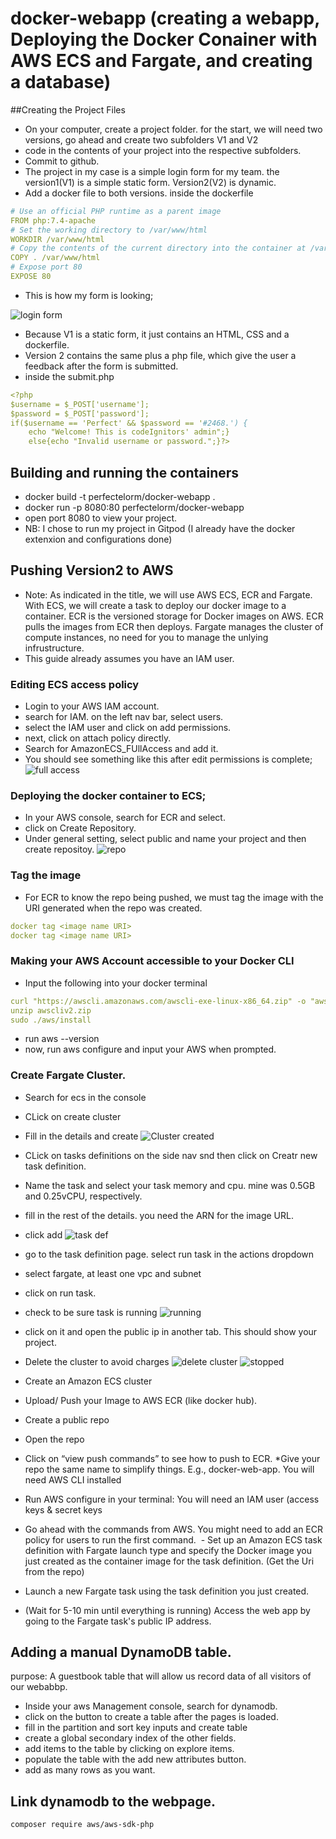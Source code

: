 # docker-webapp (creating a webapp, Deploying the Docker Conainer with AWS ECS and Fargate, and creating a database)
##Creating the Project Files
- On your computer, create a project folder. for the start, we will need two versions, go ahead and create two subfolders V1 and V2
- code in the contents of your project into the respective subfolders.
- Commit to github. 
- The project in my case is a simple login form for my team. the version1(V1) is a simple static form. Version2(V2) is dynamic.
- Add a docker file to both versions.
inside the dockerfile
```yaml
# Use an official PHP runtime as a parent image
FROM php:7.4-apache
# Set the working directory to /var/www/html
WORKDIR /var/www/html
# Copy the contents of the current directory into the container at /var/www/html
COPY . /var/www/html
# Expose port 80
EXPOSE 80
```
- This is how my form is looking;

![login form](https://user-images.githubusercontent.com/68542385/230667621-83c4fd17-45e6-45c2-813f-0c64cfd9631e.PNG)

- Because V1 is a static form, it just contains an HTML, CSS and a dockerfile.
- Version 2 contains the same plus a php file, which give the user a feedback after the form is submitted.
- inside the submit.php
```yaml
<?php
$username = $_POST['username'];
$password = $_POST['password'];
if($username == 'Perfect' && $password == '#2468.') {
    echo "Welcome! This is codeIgnitors' admin";} 
    else{echo "Invalid username or password.";}?>
```

## Building and running the containers
- docker build -t perfectelorm/docker-webapp .
- docker run -p 8080:80 perfectelorm/docker-webapp
- open port 8080 to view your project.
- NB: I chose to run my project in Gitpod (I already have the docker extenxion and configurations done)

## Pushing Version2 to AWS
- Note: As indicated in the title, we will use AWS ECS, ECR and Fargate. With ECS, we will create a task to deploy our docker image to a container. ECR is the versioned storage for Docker images on AWS. ECR pulls the images from ECR then deploys. Fargate manages the cluster of compute instances, no need for you to manage the unlying infrustructure.
- This guide already assumes you have an IAM user.

### Editing ECS access policy
- Login to your AWS IAM account.
- search for IAM. on the left nav bar, select users.
- select the IAM user and click on add permissions.
- next, click on attach policy directly.
-  Search for AmazonECS_FUllAccess and add it.
- You should see something like this after edit permissions is complete;
![full access](https://user-images.githubusercontent.com/68542385/231045547-fe18a3c1-04ec-4145-98bb-7dc4de9e217c.PNG)

### Deploying the docker container to ECS;
- In your AWS console, search for ECR and select.
- click on Create Repository.
- Under general setting, select public and name your project and then create repositoy.
![repo](https://user-images.githubusercontent.com/68542385/231046975-ab475da1-ddc1-412c-913c-c8b987837846.png)

### Tag the image
- For ECR to know the repo being pushed, we must tag the image with the URI generated when the repo was created.
```yaml
docker tag <image name URI>
docker tag <image name URI>
```

### Making your AWS Account accessible to your Docker CLI
- Input the following into your docker terminal
```yaml
curl "https://awscli.amazonaws.com/awscli-exe-linux-x86_64.zip" -o "awscliv2.zip"
unzip awscliv2.zip
sudo ./aws/install
```
- run aws --version
- now, run aws configure and input your AWS when prompted.

### Create Fargate Cluster.
- Search for ecs in the console
- CLick on create cluster
- Fill in the details and create
![Cluster created](https://user-images.githubusercontent.com/68542385/231052739-148dd8de-a21b-4534-abe8-fa2331cb60ee.PNG)
- CLick on tasks definitions on the side nav snd then click on Creatr new task definition.
- Name the task and select your task memory and cpu. mine was 0.5GB and 0.25vCPU, respectively.
- fill in the rest of the details. you need the ARN for the image URL.
- click add
![task def](https://user-images.githubusercontent.com/68542385/231055402-f362b613-851a-4591-9005-46ee86597b4c.PNG)
- go to the task definition page. select run task in the actions dropdown
- select fargate, at least one vpc and subnet
- click on run task.
- check to be sure task is running
![running](https://user-images.githubusercontent.com/68542385/231055593-dc4e70b4-270e-4167-be50-6a6595d64d92.PNG)
- click on it and open the public ip in another tab. This should show your project.
- Delete the cluster to avoid charges
![delete cluster](https://user-images.githubusercontent.com/68542385/231057175-9924f486-6061-405d-a9c9-7209ea2e032c.PNG)
![stopped](https://user-images.githubusercontent.com/68542385/231057177-25d5f1ea-8e09-4f49-aebe-946fd61f0bd6.PNG)


- Create an Amazon ECS cluster
- Upload/ Push your Image to AWS ECR (like docker hub).
- Create a public repo
- Open the repo
- Click on “view push commands” to see how to push to ECR. *Give your repo the same name to simplify things. E.g., docker-web-app. You will need AWS CLI installed
- Run AWS configure in your terminal: You will need an IAM user (access keys & secret keys
- Go ahead with the commands from AWS. You might need to add an ECR policy for users to run the first command.
 - Set up an Amazon ECS task definition with Fargate launch type and specify the Docker image you just created as the container image for the task definition. (Get the Uri from the repo)
- Launch a new Fargate task using the task definition you just created.  
- (Wait for 5-10 min until everything is running) Access the web app by going to the Fargate task's public IP address.

## Adding a manual DynamoDB table.
purpose: A guestbook table that will allow us record data of all visitors of our webabbp.
- Inside your aws Management console, search for dynamodb. 
- click on the button to create a table after the pages is loaded. 
- fill in the partition and sort key inputs and create table 
- create a global secondary index of the other fields. 
- add items to the table by clicking on explore items.
- populate the table with the add new attributes button. 
- add as many rows as you want. 

## Link dynamodb to the webpage.


```composer require aws/aws-sdk-php```

